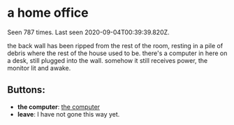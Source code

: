 # a home office

Seen 787 times. Last seen 2020-09-04T00:39:39.820Z.

the back wall has been ripped from the rest of the room, resting in a pile of debris where the rest of the house used to be. there's a computer in here on a desk, still plugged into the wall. somehow it still receives power, the monitor lit and awake.

## Buttons:

- **the computer**: [the computer](the-computer-Nbqmiwv.md)
- **leave**: I have not gone this way yet.